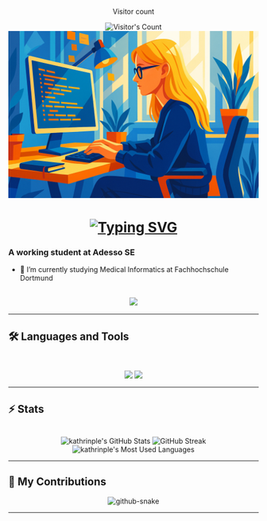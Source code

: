 <div align="center"> 
  <p>Visitor count</p>
  <img src="https://profile-counter.glitch.me/kathrinple/count.svg" alt="Visitor's Count" />
</div>

<img src="Profile.png" alt="Banner of a developer sitting in front of a desk">

<h1 align="center">
    <a href="https://git.io/typing-svg"><img src="https://readme-typing-svg.herokuapp.com?font=Inter&size=48&duration=4000&pause=1000&color=4493F8&center=true&vCenter=true&width=500&height=70&lines=Hey+There!%F0%9F%91%8B;I'm+Kathrin" alt="Typing SVG" /></a>
</h1>

### A working student at Adesso SE

- 🌱 I’m currently studying Medical Informatics at Fachhochschule Dortmund

<br>

<div align="center">
  <a href="[https://linkedin.com/in/kathrinple](https://www.linkedin.com/in/kathrin-pleuger-506a39232/)" target="_blank">
    <img src="https://img.shields.io/badge/LinkedIn-0077B5?style=for-the-badge&logo=linkedin&logoColor=white" target="_blank" />
  </a>
</div>

<hr>

## 🛠️ Languages and Tools

<br>

<p align="center">
  <img src="https://skillicons.dev/icons?i=java,spring,ts,nodejs,react,nextjs,mongodb,maven" />
  <img src="https://skillicons.dev/icons?i=html,css,tailwind,bootstrap,js,angular,git,postman,docker,npm" />
</p>

<hr>

## ⚡️ Stats

<br>

<div align=center>
  <img width=390 src="https://github-readme-stats.vercel.app/api?username=kathrinple&theme=radical&count_private=true&show_icons=true&rank_icon=github&locale=en" alt="kathrinple's GitHub Stats" />
  <img width=390 src="https://github-readme-streak-stats.herokuapp.com?user=kathrinple&theme=radical&border_radius=10&date_format=j%20M%5B%20Y%5D" alt="GitHub Streak" />
  <img width=325 src="https://github-readme-stats.vercel.app/api/top-langs?username=kathrinple&theme=radical&layout=donut&hide=css&langs_count=8&border_radius=10&show_icons=true&locale=en" alt="kathrinple's Most Used Languages" />
</div>

<hr>

## 🐍 My Contributions

<div align="center">
  <picture>
    <source media="(prefers-color-scheme: dark)" srcset="github-snake-dark.svg" />
    <source media="(prefers-color-scheme: light)" srcset="github-snake.svg" />
    <img alt="github-snake" src="github-snake.svg" />
  </picture>
</div>

<hr>

